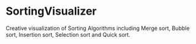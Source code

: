 # SortingVisualizer
Creative visualization of Sorting Algorithms including Merge sort, Bubble sort, Insertion sort, Selection sort and Quick sort.
